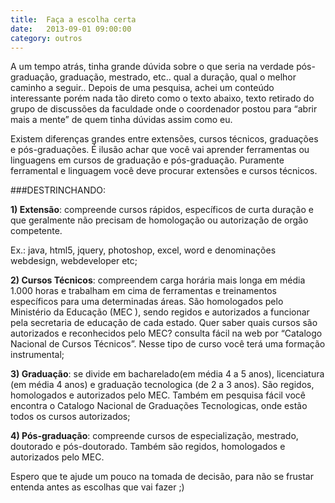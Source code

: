 ```yaml
---
title:  Faça a escolha certa
date:   2013-09-01 09:00:00
category: outros
---
```


A um tempo atrás, tinha grande dúvida sobre o que seria na verdade pós-graduação, graduação, mestrado, etc.. qual a duração, qual o melhor caminho a seguir.. Depois de uma pesquisa, achei um conteúdo interessante porém nada tão direto como o texto abaixo, texto retirado do grupo de discussões da faculdade onde o coordenador postou para “abrir mais a mente” de quem tinha dúvidas assim como eu.

Existem diferenças grandes entre extensões, cursos técnicos, graduações e pós-graduações. É ilusão achar que você vai aprender ferramentas ou linguagens em cursos de graduação e pós-graduação. Puramente ferramental e linguagem você deve procurar extensões e cursos técnicos.

###DESTRINCHANDO:

**1) Extensão**: compreende cursos rápidos, específicos de curta duração e que geralmente não precisam de homologação ou autorização de orgão competente.

Ex.: java, html5, jquery, photoshop, excel, word e denominações webdesign, webdeveloper etc;

**2) Cursos Técnicos**: compreendem carga horária mais longa em média 1.000 horas e trabalham em cima de ferramentas e treinamentos específicos para uma determinadas áreas. São homologados pelo Ministério da Educação (MEC ), sendo regidos e autorizados a funcionar pela secretaria de educação de cada estado. Quer saber quais cursos são autorizados e reconhecidos pelo MEC? consulta fácil na web por “Catalogo Nacional de Cursos Técnicos”. Nesse tipo de curso você terá uma formação instrumental;

**3) Graduação**: se divide em bacharelado(em média 4 a 5 anos), licenciatura (em média 4 anos) e graduação tecnologica (de 2 a 3 anos). São regidos, homologados e autorizados pelo MEC. Também em pesquisa fácil você encontra o Catalogo Nacional de Graduações Tecnologicas, onde estão todos os cursos autorizados;

**4) Pós-graduação**: compreende cursos de especialização, mestrado, doutorado e pós-doutorado. Também são regidos, homologados e autorizados pelo MEC.

Espero que te ajude um pouco na tomada de decisão, para não se frustar entenda antes as escolhas que vai fazer ;)
